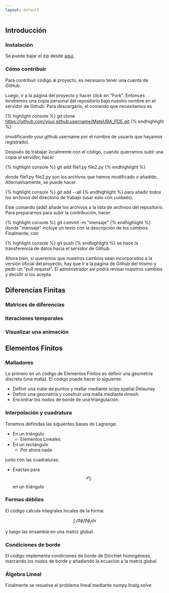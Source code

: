 ```yaml
---
layout: default
---
```


## Introducción

### Instalación

Se puede bajar el zip desde [aquí](https://github.com/mascondosa/MateUBA_PDE/archive/main.zip).

### Cómo contribuir

Para contribuir código al proyecto, es necesario tener una cuenta de GitHub.

Luego, ir a la página del proyecto y hacer click en "Fork". Entonces
tendremos una copia personal del repositorio bajo nuestro nombre en el servidor
de Github. Para descargarlo, el comando que necesitamos es 

{% highlight console %}
git clone https://github.com/your.github.username/MateUBA_PDE.git
{% endhighlight %}

(modificando your.github.username por el nombre de usuario que hayamos registrado).

Después de trabajar localmente con el código, cuando querramos subir una copia al servidor, hacer

{% highlight console %}
git add file1.py file2.py
{% endhighlight %}

donde file1.py file2.py son los archivos que hemos modificado o añadido. Alternativamente,
se puede hacer

{% highlight console %}
git add --all
{% endhighlight %}
para añadir todos los archivos del directorio de trabajo (usar esto con cuidado).

Este comando (add) añade los archivos a la lista de archivos del repositorio. Para prepararnos para subir
la contribución, hacer

{% highlight console %}
git commit -m "mensaje"
{% endhighlight %}
donde "mensaje" incluye un texto con la descripción de los cambios. Finalmente, con

{% highlight console %}
git push
{% endhighlight %}
se hace la transferencia de datos hacia el servidor de Github.

Ahora bien, si queremos que nuestros cambios sean incorporados a la versión oficial del proyecto, hay que ir a la
página de Github del mismo y pedir un "pull request". El administrador así podrá revisar nuestros cambios
y decidir si los acepta.

## Diferencias Finitas

### Matrices de diferencias

### Iteraciones temporales

### Visualizar una animación


## Elementos Finitos

### Malladores

Lo primero en un código de Elementos Finitos es definir una geometría discreta (una malla).
El código puede hacer lo siguiente: 
- Definir una nube de puntos y mallar mediante scipy.spatial.Delaunay
- Definir una geometría y construir una malla mediante dmesh.
- Encontrar los nodos de borde de una triangulación.

### Interpolación y cuadratura

Tenemos definidas las siguientes bases de Lagrange:
* En un triángulo
    * Elementos Lineales
* En un rectángulo
    * Por ahora nada

junto con las cuadraturas:
- Exactas para $$\mathcal{P}_2$$ en un triángulo

### Formas débiles

El código calcula integrales locales de la forma:

$$ \int_T \nabla \phi_i \nabla \phi_j dx $$

y luego las ensambla en una matriz global.

### Condiciones de borde

El código implementa condiciones de borde de Dirichlet homogéneas,
marcando los nodos de borde y añadiendo la ecuación a la matriz global.

### Álgebra Lineal

Finalmente se resuelve el problema lineal mediante numpy.linalg.solve

